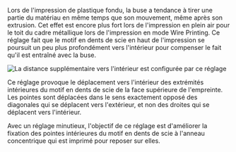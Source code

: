 Lors de l'impression de plastique fondu, la buse a tendance à tirer une partie du matériau en même temps que son mouvement, même après son extrusion. Cet effet est encore plus fort lors de l'impression en plein air pour le toit du cadre métallique lors de l'impression en mode Wire Printing. Ce réglage fait que le motif en dents de scie en haut de l'impression se poursuit un peu plus profondément vers l'intérieur pour compenser le fait qu'il est entraîné avec la buse.

![La distance supplémentaire vers l'intérieur est configurée par ce réglage](../../../articles/images/wireframe_roof_drag_along.svg)

Ce réglage provoque le déplacement vers l'intérieur des extrémités intérieures du motif en dents de scie de la face supérieure de l'empreinte. Les pointes sont déplacées dans le sens exactement opposé des diagonales qui se déplacent vers l'extérieur, et non des droites qui se déplacent vers l'intérieur.

Avec un réglage minutieux, l'objectif de ce réglage est d'améliorer la fixation des pointes intérieures du motif en dents de scie à l'anneau concentrique qui est imprimé pour reposer sur elles.
